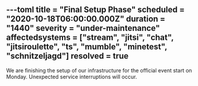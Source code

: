 ---toml
title = "Final Setup Phase"
scheduled = "2020-10-18T06:00:00.000Z"
duration = "1440"
severity = "under-maintenance"
affectedsystems = ["stream", "jitsi", "chat", "jitsiroulette", "ts", "mumble", "minetest", "schnitzeljagd"]
resolved = true
---
We are finishing the setup of our infrastructure for the official event start on Monday. Unexpected service interruptions will occur.

<!--- language code: en -->
